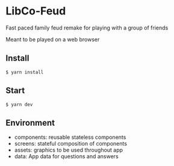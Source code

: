 # LibCo-Feud
Fast paced family feud remake for playing with a group of friends

Meant to be played on a web browser

## Install

    $ yarn install
    
## Start

    $ yarn dev
    
## Environment

- components: reusable stateless components
- screens: stateful composition of components
- assets: graphics to be used throughout app
- data: App data for questions and answers
